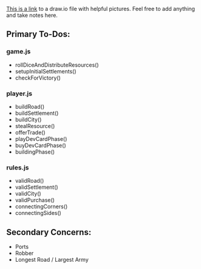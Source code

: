 [This is a link](https://drive.google.com/file/d/1A1IQCAoZMX3eKgXNpmRTK253XWmw_XyU/view?usp=sharing) to a draw.io file with helpful pictures. Feel free to add anything and take notes here.

## Primary To-Dos:
### game.js
  - rollDiceAndDistributeResources()
  - setupInitialSettlements()
  - checkForVictory()
  
### player.js
  - buildRoad()
  - buildSettlement()
  - buildCity()
  - stealResource()
  - offerTrade()
  - playDevCardPhase()
  - buyDevCardPhase()
  - buildingPhase()
  
### rules.js
  - validRoad()
  - validSettlement()
  - validCity()
  - validPurchase()
  - connectingCorners()
  - connectingSides()

## Secondary Concerns:
  - Ports
  - Robber
  - Longest Road / Largest Army
